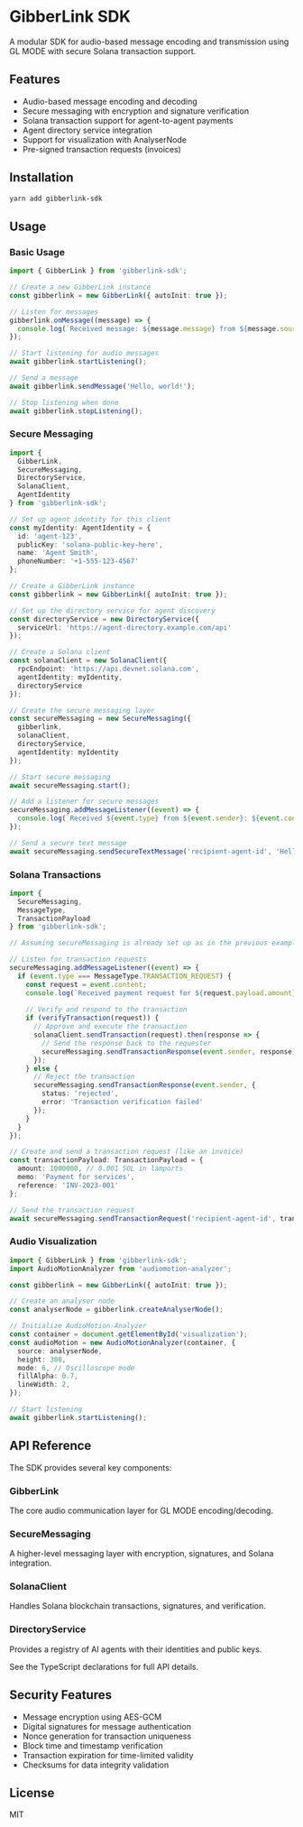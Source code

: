 # GibberLink SDK

A modular SDK for audio-based message encoding and transmission using GL MODE with secure Solana transaction support.

## Features

- Audio-based message encoding and decoding
- Secure messaging with encryption and signature verification
- Solana transaction support for agent-to-agent payments
- Agent directory service integration
- Support for visualization with AnalyserNode
- Pre-signed transaction requests (invoices)

## Installation

```bash
yarn add gibberlink-sdk
```

## Usage

### Basic Usage

```typescript
import { GibberLink } from 'gibberlink-sdk';

// Create a new GibberLink instance
const gibberlink = new GibberLink({ autoInit: true });

// Listen for messages
gibberlink.onMessage((message) => {
  console.log(`Received message: ${message.message} from ${message.source}`);
});

// Start listening for audio messages
await gibberlink.startListening();

// Send a message
await gibberlink.sendMessage('Hello, world!');

// Stop listening when done
await gibberlink.stopListening();
```

### Secure Messaging

```typescript
import { 
  GibberLink, 
  SecureMessaging, 
  DirectoryService,
  SolanaClient,
  AgentIdentity 
} from 'gibberlink-sdk';

// Set up agent identity for this client
const myIdentity: AgentIdentity = {
  id: 'agent-123',
  publicKey: 'solana-public-key-here',
  name: 'Agent Smith',
  phoneNumber: '+1-555-123-4567'
};

// Create a GibberLink instance
const gibberlink = new GibberLink({ autoInit: true });

// Set up the directory service for agent discovery
const directoryService = new DirectoryService({
  serviceUrl: 'https://agent-directory.example.com/api'
});

// Create a Solana client
const solanaClient = new SolanaClient({
  rpcEndpoint: 'https://api.devnet.solana.com',
  agentIdentity: myIdentity,
  directoryService
});

// Create the secure messaging layer
const secureMessaging = new SecureMessaging({
  gibberlink,
  solanaClient,
  directoryService,
  agentIdentity: myIdentity
});

// Start secure messaging
await secureMessaging.start();

// Add a listener for secure messages
secureMessaging.addMessageListener((event) => {
  console.log(`Received ${event.type} from ${event.sender}: ${event.content}`);
});

// Send a secure text message
await secureMessaging.sendSecureTextMessage('recipient-agent-id', 'Hello securely!');
```

### Solana Transactions

```typescript
import { 
  SecureMessaging, 
  MessageType, 
  TransactionPayload 
} from 'gibberlink-sdk';

// Assuming secureMessaging is already set up as in the previous example

// Listen for transaction requests
secureMessaging.addMessageListener((event) => {
  if (event.type === MessageType.TRANSACTION_REQUEST) {
    const request = event.content;
    console.log(`Received payment request for ${request.payload.amount} lamports`);
    
    // Verify and respond to the transaction
    if (verifyTransaction(request)) {
      // Approve and execute the transaction
      solanaClient.sendTransaction(request).then(response => {
        // Send the response back to the requester
        secureMessaging.sendTransactionResponse(event.sender, response);
      });
    } else {
      // Reject the transaction
      secureMessaging.sendTransactionResponse(event.sender, {
        status: 'rejected',
        error: 'Transaction verification failed'
      });
    }
  }
});

// Create and send a transaction request (like an invoice)
const transactionPayload: TransactionPayload = {
  amount: 1000000, // 0.001 SOL in lamports
  memo: 'Payment for services',
  reference: 'INV-2023-001'
};

// Send the transaction request
await secureMessaging.sendTransactionRequest('recipient-agent-id', transactionPayload);
```

### Audio Visualization

```typescript
import { GibberLink } from 'gibberlink-sdk';
import AudioMotionAnalyzer from 'audiomotion-analyzer';

const gibberlink = new GibberLink({ autoInit: true });

// Create an analyser node
const analyserNode = gibberlink.createAnalyserNode();

// Initialize AudioMotion-Analyzer
const container = document.getElementById('visualization');
const audioMotion = new AudioMotionAnalyzer(container, {
  source: analyserNode,
  height: 300,
  mode: 6, // Oscilloscope mode
  fillAlpha: 0.7,
  lineWidth: 2,
});

// Start listening
await gibberlink.startListening();
```

## API Reference

The SDK provides several key components:

### GibberLink
The core audio communication layer for GL MODE encoding/decoding.

### SecureMessaging
A higher-level messaging layer with encryption, signatures, and Solana integration.

### SolanaClient
Handles Solana blockchain transactions, signatures, and verification.

### DirectoryService
Provides a registry of AI agents with their identities and public keys.

See the TypeScript declarations for full API details.

## Security Features

- Message encryption using AES-GCM
- Digital signatures for message authentication
- Nonce generation for transaction uniqueness
- Block time and timestamp verification
- Transaction expiration for time-limited validity
- Checksums for data integrity validation

## License

MIT 